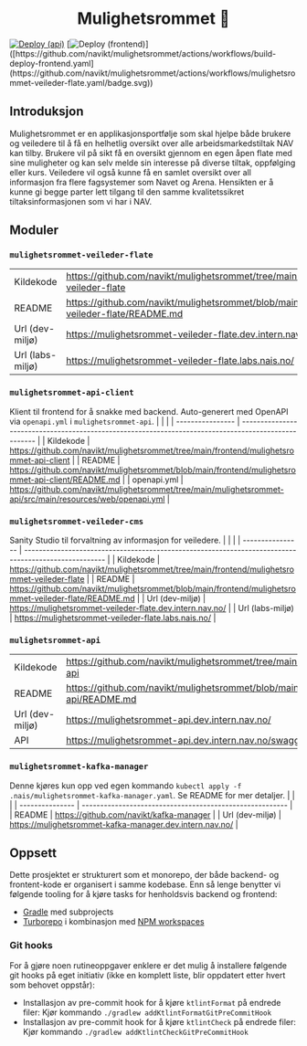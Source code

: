 <h1 align="center">Mulighetsrommet 🎯</h1>

[![Deploy (api)](https://github.com/navikt/mulighetsrommet/actions/workflows/mulighetsrommet-api.yaml/badge.svg)]([https://github.com/navikt/mulighetsrommet/actions/workflows/build-deploy-api.yaml](https://github.com/navikt/mulighetsrommet/actions/workflows/mulighetsrommet-api.yaml/badge.svg))
[![Deploy (frontend)]([https://github.com/navikt/mulighetsrommet/workflows/mulighetsrommet-veileder-flate.yaml/badge.svg](https://github.com/navikt/mulighetsrommet/actions/workflows/mulighetsrommet-veileder-flate.yaml/badge.svg))]([https://github.com/navikt/mulighetsrommet/actions/workflows/build-deploy-frontend.yaml](https://github.com/navikt/mulighetsrommet/actions/workflows/mulighetsrommet-veileder-flate.yaml/badge.svg))

## Introduksjon

Mulighetsrommet er en applikasjonsportfølje som skal hjelpe både brukere og veiledere til å få en helhetlig oversikt over alle arbeidsmarkedstiltak NAV kan tilby.
Brukere vil på sikt få en oversikt gjennom en egen åpen flate med sine muligheter og kan selv melde sin interesse på diverse tiltak, oppfølging eller kurs.
Veiledere vil også kunne få en samlet oversikt over all informasjon fra flere fagsystemer som Navet og Arena.
Hensikten er å kunne gi begge parter lett tilgang til den samme kvalitetssikret tiltaksinformasjonen som vi har i NAV.

## Moduler

### `mulighetsrommet-veileder-flate`

|                  |                                                                                                      |
| ---------------- | ---------------------------------------------------------------------------------------------------- |
| Kildekode        | <https://github.com/navikt/mulighetsrommet/tree/main/frontend/mulighetsrommet-veileder-flate>           |
| README           | <https://github.com/navikt/mulighetsrommet/blob/main/frontend/mulighetsrommet-veileder-flate/README.md> |
| Url (dev-miljø)  | <https://mulighetsrommet-veileder-flate.dev.intern.nav.no/>                                            |
| Url (labs-miljø) | <https://mulighetsrommet-veileder-flate.labs.nais.no/>                                                 |

### `mulighetsrommet-api-client`

Klient til frontend for å snakke med backend. Auto-generert med OpenAPI via `openapi.yml` i `mulighetsrommet-api`.
| | |
| ---------------- | ---------------------------------------------------------------------------------------------------- |
| Kildekode | <https://github.com/navikt/mulighetsrommet/tree/main/frontend/mulighetsrommet-api-client> |
| README | <https://github.com/navikt/mulighetsrommet/blob/main/frontend/mulighetsrommet-api-client/README.md> |
| openapi.yml | <https://github.com/navikt/mulighetsrommet/tree/main/mulighetsrommet-api/src/main/resources/web/openapi.yml> |

### `mulighetsrommet-veileder-cms`

Sanity Studio til forvaltning av informasjon for veiledere.
| | |
| ---------------- | ---------------------------------------------------------------------------------------------------- |
| Kildekode | <https://github.com/navikt/mulighetsrommet/tree/main/frontend/mulighetsrommet-veileder-flate> |
| README | <https://github.com/navikt/mulighetsrommet/blob/main/frontend/mulighetsrommet-veileder-flate/README.md> |
| Url (dev-miljø) | <https://mulighetsrommet-veileder-flate.dev.intern.nav.no/> |
| Url (labs-miljø) | <https://mulighetsrommet-veileder-flate.labs.nais.no/> |

### `mulighetsrommet-api`

|                 |                                                                                  |
| --------------- | -------------------------------------------------------------------------------- |
| Kildekode       | <https://github.com/navikt/mulighetsrommet/tree/main/mulighetsrommet-api>           |
| README          | <https://github.com/navikt/mulighetsrommet/blob/main/mulighetsrommet-api/README.md> |
| Url (dev-miljø) | <https://mulighetsrommet-api.dev.intern.nav.no/>                                   |
| API             | <https://mulighetsrommet-api.dev.intern.nav.no/swagger-ui>                         |

### `mulighetsrommet-kafka-manager`

Denne kjøres kun opp ved egen kommando `kubectl apply -f .nais/mulighetsrommet-kafka-manager.yaml`. Se README for mer detaljer.
| | |
| --------------- | -------------------------------------------------------- |
| README | <https://github.com/navikt/kafka-manager> |
| Url (dev-miljø) | <https://mulighetsrommet-kafka-manager.dev.intern.nav.no/> |

## Oppsett

Dette prosjektet er strukturert som et monorepo, der både backend- og frontent-kode er organisert i samme kodebase.
Enn så lenge benytter vi følgende tooling for å kjøre tasks for henholdsvis backend og frontend:

- [Gradle](https://gradle.org/) med subprojects
- [Turborepo](https://turborepo.org/) i kombinasjon med [NPM workspaces](https://turborepo.org/)

### Git hooks

For å gjøre noen rutineoppgaver enklere er det mulig å installere følgende git hooks på eget initiativ (ikke en komplett liste, blir oppdatert etter hvert som behovet oppstår):

- Installasjon av pre-commit hook for å kjøre `ktlintFormat` på endrede filer: Kjør kommando `./gradlew addKtlintFormatGitPreCommitHook`
- Installasjon av pre-commit hook for å kjøre `ktlintCheck` på endrede filer: Kjør kommando `./gradlew addKtlintCheckGitPreCommitHook`

